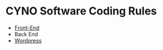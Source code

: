 # CYNO Software Coding Rules
- [Front-End](https://github.com/cyno-software/coding-rules/tree/main/Frontend)
- Back End
- [Wordpress](https://github.com/cyno-software/coding-rules/tree/main/WordPress)